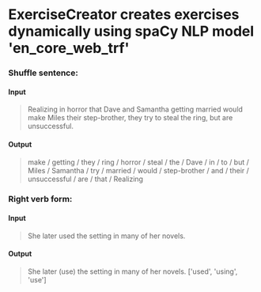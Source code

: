 # ExerciseCreator creates exercises dynamically using spaCy NLP model 'en_core_web_trf'

### Shuffle sentence:
#### Input
> Realizing in horror that Dave and Samantha getting married would make Miles their step-brother, they try to steal the ring, but are unsuccessful.
#### Output
> make / getting / they / ring / horror / steal / the / Dave / in / to / but / Miles / Samantha / try / married / would / step-brother / and / their / unsuccessful / are / that / Realizing


### Right verb form:
#### Input
> She later used the setting in many of her novels.
#### Output
> She later (use) the setting in many of her novels.
 ['used', 'using', 'use']
